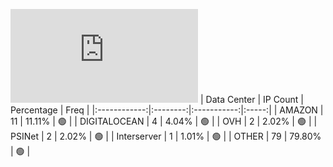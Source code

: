 ![Diagramm](https://github.com/obajay/StateSync-snapshots/blob/main/Projects/Source/1/README.md)
| Data Center | IP Count | Percentage | Freq |
|:------------:|:--------:|:-----------:|:-----:|
| AMAZON | 11 | 11.11% | 🟢 |
| DIGITALOCEAN | 4 | 4.04% | 🟢 |
| OVH | 2 | 2.02% | 🟢 |
| PSINet | 2 | 2.02% | 🟢 |
| Interserver | 1 | 1.01% | 🟢 |
| OTHER | 79 | 79.80% | 🟢 |